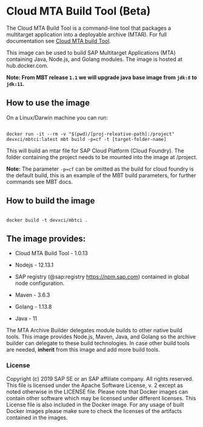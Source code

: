 # Cloud MTA Build Tool (Beta)


The Cloud MTA Build Tool is a command-line tool that packages a multitarget application into a deployable archive (MTAR). For full documentation see [Cloud MTA build Tool](https://hub.docker.com/r/devxci/mbtci).


This image can be used to build SAP Multitarget Applications (MTA) containing Java, Node.js, and Golang modules. The image is hosted at hub.docker.com.

**<b>Note:</b> From MBT release `1.1` we will upgrade java base image from `jdk:8` to `jdk:11`.**

## How to use the image



On a Linux/Darwin machine you can run:

```

docker run -it --rm -v "$(pwd)/[proj-releative-path]:/project" devxci/mbtci:latest mbt build -p=cf -t [target-folder-name]

```


This will build an mtar file for SAP Cloud Platform (Cloud Foundry). The folder containing the project needs to be mounted into the image at /project.


<b>Note:</b> The parameter `-p=cf` can be omitted as the build for cloud foundry is the default build, this is an example of the MBT build parameters, for further commands see MBT docs.


## How to build the image

```

docker build -t devxci/mbtci .

```

## The image provides:


- Cloud MTA Build Tool - 1.0.13

- Nodejs - 12.13.1

- SAP registry (@sap:registry https://npm.sap.com) contained in global node configuration.

- Maven - 3.6.3

- Golang - 1.13.8

- Java - 11



The MTA Archive Builder delegates module builds to other native build tools. This image provides Node.js, Maven, Java, and Golang so the archive builder can delegate to these build technologies. In case other build tools are needed, <b>inherit</b> from this image and add more build tools.



### License


Copyright (c) 2019 SAP SE or an SAP affiliate company. All rights reserved. This file is licensed under the Apache Software License, v. 2 except as noted otherwise in the LICENSE file.
Please note that Docker images can contain other software which may be licensed under different licenses. This License file is also included in the Docker image. For any usage of built Docker images please make sure to check the licenses of the artifacts contained in the images.
